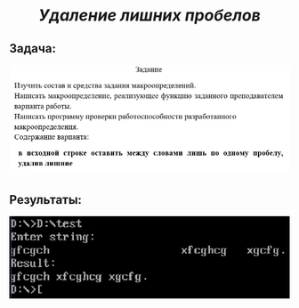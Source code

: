 ***<h1 align = "center">Удаление лишних пробелов</a>***

**<h2> Задача: </h2>**  

![](images/1.jpg)

**<h2>Результаты: </h2>**  

![](images/2.png)  
